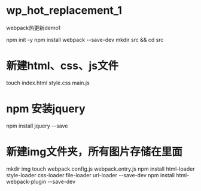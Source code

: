 # wp_hot_replacement_1
webpack热更新demo1


npm init -y
npm install webpack --save-dev
mkdir src && cd src
# 新建html、css、js文件
touch index.html style.css main.js
# npm 安装jquery
npm install jquery --save
# 新建img文件夹，所有图片存储在里面
mkdir img 
touch webpack.config.js webpack.entry.js
npm install html-loader style-loader css-loader file-loader url-loader --save-dev
npm install html-webpack-plugin --save-dev
